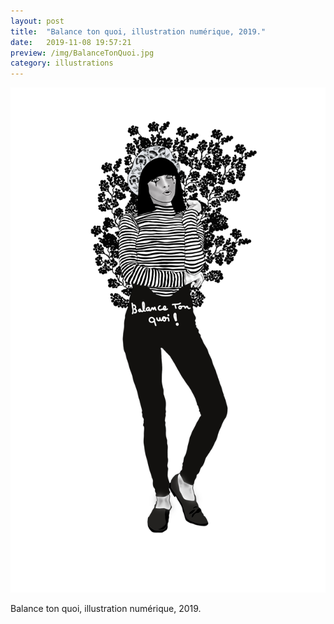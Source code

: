 ```yaml
---
layout: post
title:  "Balance ton quoi, illustration numérique, 2019."
date:   2019-11-08 19:57:21
preview: /img/BalanceTonQuoi.jpg
category: illustrations
---
```


![Picture 1](/img/BalanceTonQuoi.jpg) 


Balance ton quoi, illustration numérique, 2019.
